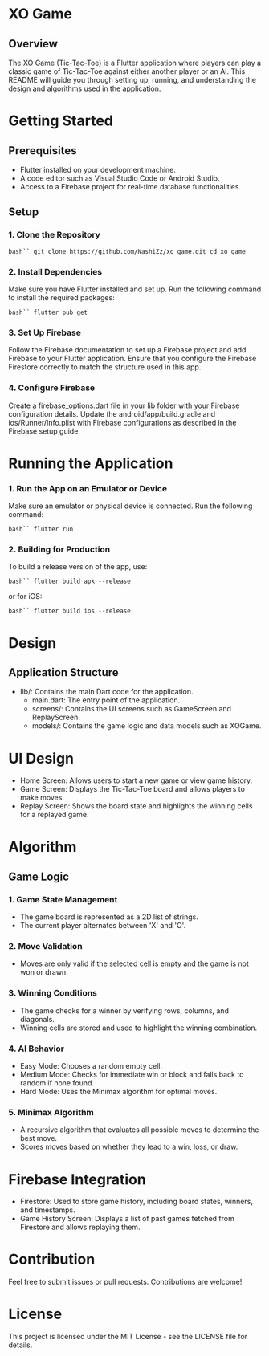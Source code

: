# XO Game

## Overview
The XO Game (Tic-Tac-Toe) is a Flutter application where players can play a classic game of Tic-Tac-Toe against either another player or an AI. This README will guide you through setting up, running, and understanding the design and algorithms used in the application.

# Getting Started

## Prerequisites
- Flutter installed on your development machine.
- A code editor such as Visual Studio Code or Android Studio.
- Access to a Firebase project for real-time database functionalities.

## Setup

### 1. Clone the Repository

````bash`` git clone https://github.com/NashiZz/xo_game.git cd xo_game ````

### 2. Install Dependencies
Make sure you have Flutter installed and set up. Run the following command to install the required packages:

````bash`` flutter pub get ````

### 3. Set Up Firebase
Follow the Firebase documentation to set up a Firebase project and add Firebase to your Flutter application. Ensure that you configure the Firebase Firestore correctly to match the structure used in this app.

### 4. Configure Firebase
Create a firebase_options.dart file in your lib folder with your Firebase configuration details.
Update the android/app/build.gradle and ios/Runner/Info.plist with Firebase configurations as described in the Firebase setup guide.

# Running the Application
### 1. Run the App on an Emulator or Device
Make sure an emulator or physical device is connected. Run the following command:

````bash`` flutter run ````

### 2. Building for Production
To build a release version of the app, use:

````bash`` flutter build apk --release ````

or for iOS:

````bash`` flutter build ios --release ````

# Design

## Application Structure
- lib/: Contains the main Dart code for the application.
  - main.dart: The entry point of the application.
  - screens/: Contains the UI screens such as GameScreen and ReplayScreen.
  - models/: Contains the game logic and data models such as XOGame.

# UI Design
- Home Screen: Allows users to start a new game or view game history.
- Game Screen: Displays the Tic-Tac-Toe board and allows players to make moves.
- Replay Screen: Shows the board state and highlights the winning cells for a replayed game.

# Algorithm

## Game Logic

### 1. Game State Management
- The game board is represented as a 2D list of strings.
- The current player alternates between 'X' and 'O'.

### 2. Move Validation
- Moves are only valid if the selected cell is empty and the game is not won or drawn.

### 3. Winning Conditions
- The game checks for a winner by verifying rows, columns, and diagonals.
- Winning cells are stored and used to highlight the winning combination.

### 4. AI Behavior
- Easy Mode: Chooses a random empty cell.
- Medium Mode: Checks for immediate win or block and falls back to random if none found.
- Hard Mode: Uses the Minimax algorithm for optimal moves.

### 5. Minimax Algorithm
- A recursive algorithm that evaluates all possible moves to determine the best move.
- Scores moves based on whether they lead to a win, loss, or draw.

# Firebase Integration
- Firestore: Used to store game history, including board states, winners, and timestamps.
- Game History Screen: Displays a list of past games fetched from Firestore and allows replaying them.

# Contribution
Feel free to submit issues or pull requests. Contributions are welcome!

# License
This project is licensed under the MIT License - see the LICENSE file for details.

